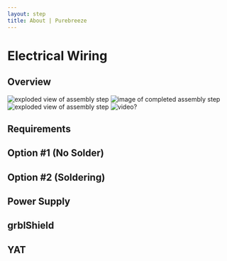 ```yaml
---
layout: step
title: About | Purebreeze
---
```


# Electrical Wiring
## Overview
![exploded view of assembly step](http://placehold.it/200x200)  ![image of completed assembly step](http://placehold.it/200x200) ![exploded view of assembly step](http://placehold.it/200x200) ![video?](http://placehold.it/200x200)

## Requirements

## Option #1 (No Solder)

## Option #2 (Soldering)

## Power Supply

## grblShield

## YAT
